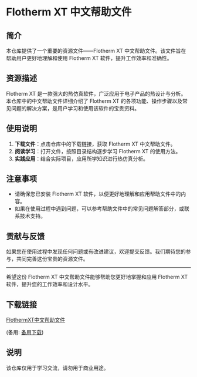 # Flotherm XT 中文帮助文件

## 简介

本仓库提供了一个重要的资源文件——Flotherm XT 中文帮助文件。该文件旨在帮助用户更好地理解和使用 Flotherm XT 软件，提升工作效率和准确性。

## 资源描述

Flotherm XT 是一款强大的热仿真软件，广泛应用于电子产品的热设计与分析。本仓库中的中文帮助文件详细介绍了 Flotherm XT 的各项功能、操作步骤以及常见问题的解决方案，是用户学习和使用该软件的宝贵资料。

## 使用说明

1. **下载文件**：点击仓库中的下载链接，获取 Flotherm XT 中文帮助文件。
2. **阅读学习**：打开文件，按照目录结构逐步学习 Flotherm XT 的使用方法。
3. **实践应用**：结合实际项目，应用所学知识进行热仿真分析。

## 注意事项

- 请确保您已安装 Flotherm XT 软件，以便更好地理解和应用帮助文件中的内容。
- 如果在使用过程中遇到问题，可以参考帮助文件中的常见问题解答部分，或联系技术支持。

## 贡献与反馈

如果您在使用过程中发现任何问题或有改进建议，欢迎提交反馈。我们期待您的参与，共同完善这份宝贵的资源文件。

---

希望这份 Flotherm XT 中文帮助文件能够帮助您更好地掌握和应用 Flotherm XT 软件，提升您的工作效率和设计水平。

## 下载链接
[FlothermXT中文帮助文件](https://pan.quark.cn/s/bdf516b01afc) 

(备用: [备用下载](https://pan.baidu.com/s/12l8d6jojMWrWrnA8uhFMcw?pwd=1234))

## 说明

该仓库仅用于学习交流，请勿用于商业用途。
